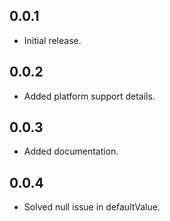 ## 0.0.1

- Initial release.

## 0.0.2

- Added platform support details.

## 0.0.3

- Added documentation.

## 0.0.4

- Solved null issue in defaultValue.
